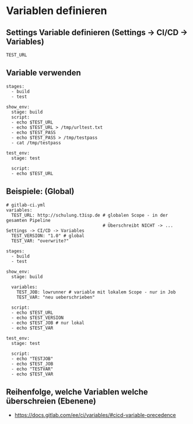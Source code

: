 #  Variablen definieren 

## Settings Variable definieren (Settings -> CI/CD -> Variables) 

```
TEST_URL
```

## Variable verwenden 

```
stages:
  - build 
  - test
  
show_env:
  stage: build 
  script:
  - echo $TEST_URL
  - echo $TEST_URL > /tmp/urltest.txt
  - echo $TEST_PASS
  - echo $TEST_PASS > /tmp/testpass
  - cat /tmp/testpass

test_env:
  stage: test 

  script:
  - echo $TEST_URL
```

## Beispiele: (Global) 

```
# gitlab-ci.yml
variables:
  TEST_URL: http://schulung.t3isp.de # globalen Scope - in der gesamten Pipeline
                                     # Überschreibt NICHT -> ... Settings -> CI/CD -> Variables   
  TEST_VERSION: "1.0" # global 
  TEST_VAR: "overwrite?" 

stages:
  - build 
  - test
  
show_env:
  stage: build 

  variables:
    TEST_JOB: lowrunner # variable mit lokalem Scope - nur in Job 
    TEST_VAR: "neu ueberschrieben"

  script:
  - echo $TEST_URL 
  - echo $TEST_VERSION
  - echo $TEST_JOB # nur lokal 
  - echo $TEST_VAR

test_env:
  stage: test 

  script:
  - echo "TESTJOB" 
  - echo $TEST_JOB
  - echo "TESTVAR"
  - echo $TEST_VAR

```

## Reihenfolge, welche Variablen welche überschreien (Ebenene) 

  * https://docs.gitlab.com/ee/ci/variables/#cicd-variable-precedence
